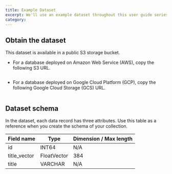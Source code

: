 ```yaml
---
title: Example Dataset
excerpt: We'll use an example dataset throughout this user guide series. The dataset contains details about 100 titles and their vector representations.
category: 
---
```


## Obtain the dataset

This dataset is available in a public S3 storage bucket. 

- For a database deployed on Amazon Web Service (AWS), copy the following S3 URL.

  ```shell
  
  ```

- For a database deployed on Google Cloud Platform (GCP), copy the following Google Cloud Storage (GCS) URL.

  ```shell
  
  ```

## Dataset schema

In the dataset, each data record has three attributes. Use this table as a reference when you create the schema of your collection.

| Field name   | Type         | Dimension / Max length |
|--------------|--------------|------------------------|
| id           | INT64        | N/A                    |
| title_vector | FloatVector  | 384                    |
| title        | VARCHAR      | N/A                    |